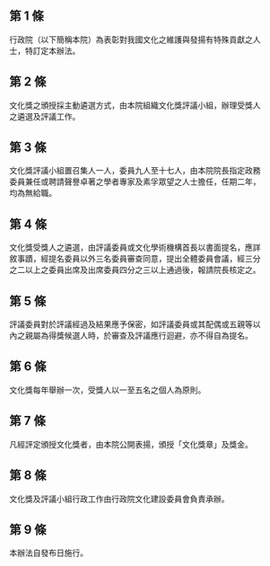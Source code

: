 第 1 條
-------
行政院（以下簡稱本院）為表彰對我國文化之維護與發揚有特殊貢獻之人  
士，特訂定本辦法。

第 2 條
-------
文化獎之頒授採主動遴選方式，由本院組織文化獎評議小組，辦理受獎人  
之遴選及評議工作。

第 3 條
-------
文化獎評議小組置召集人一人，委員九人至十七人，由本院院長指定政務  
委員兼任或聘請聲譽卓著之學者專家及素孚眾望之人士擔任，任期二年，  
均為無給職。

第 4 條
-------
文化獎受獎人之遴選，由評議委員或文化學術機構首長以書面提名，應詳  
敘事蹟，經提名委員以外三名委員審查同意，提出全體委員會議，經三分  
之二以上之委員出席及出席委員四分之三以上通過後，報請院長核定之。

第 5 條
-------
評議委員對於評議經過及結果應予保密，如評議委員或其配偶或五親等以  
內之親屬為得獎候選人時，於審查及評議應行迴避，亦不得自為提名。

第 6 條
-------
文化獎每年舉辦一次，受獎人以一至五名之個人為原則。

第 7 條
-------
凡經評定頒授文化獎者，由本院公開表揚，頒授「文化獎章」及獎金。

第 8 條
-------
文化獎及評議小組行政工作由行政院文化建設委員會負責承辦。

第 9 條
-------
本辦法自發布日施行。

